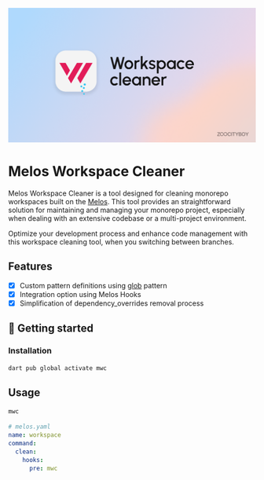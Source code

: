 ![alt text](https://raw.githubusercontent.com/zoocityboy/melos_workspace_cleaner/main/assets/workspace_cleaner.png "Resoure")

# Melos Workspace Cleaner

Melos Workspace Cleaner is a tool designed for cleaning monorepo workspaces built on the [Melos](https://melos.invertase.dev/~melos-latest).
This tool provides an straightforward solution for maintaining and managing your monorepo project,
especially when dealing with an extensive codebase or a multi-project environment.

Optimize your development process and enhance code management with
this workspace cleaning tool, when you switching between branches.

## Features

- [X] Custom pattern definitions using [glob](https://pub.dev/packages/glob) pattern
- [X] Integration option using Melos Hooks
- [X] Simplification of dependency_overrides removal process

## 🚀  Getting started

### Installation

```bash
dart pub global activate mwc
```

## Usage

```bash
mwc
```

```yaml
# melos.yaml
name: workspace
command:
  clean:
    hooks:
      pre: mwc
  
```

